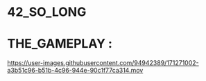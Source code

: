 # 42_SO_LONG

  
  # THE_GAMEPLAY :
  

https://user-images.githubusercontent.com/94942389/171271002-a3b51c96-b51b-4c96-944e-90c1f77ca314.mov


